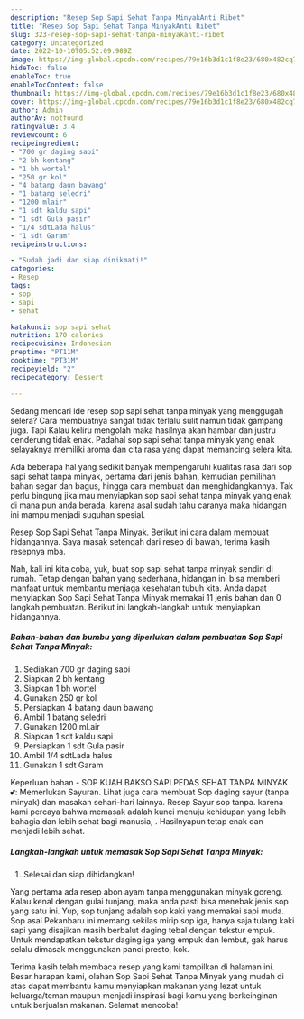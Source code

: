 ```yaml
---
description: "Resep Sop Sapi Sehat Tanpa MinyakAnti Ribet"
title: "Resep Sop Sapi Sehat Tanpa MinyakAnti Ribet"
slug: 323-resep-sop-sapi-sehat-tanpa-minyakanti-ribet
category: Uncategorized
date: 2022-10-10T05:52:09.989Z
image: https://img-global.cpcdn.com/recipes/79e16b3d1c1f8e23/680x482cq70/sop-sapi-sehat-tanpa-minyak-foto-resep-utama.jpg
hideToc: false
enableToc: true
enableTocContent: false
thumbnail: https://img-global.cpcdn.com/recipes/79e16b3d1c1f8e23/680x482cq70/sop-sapi-sehat-tanpa-minyak-foto-resep-utama.jpg
cover: https://img-global.cpcdn.com/recipes/79e16b3d1c1f8e23/680x482cq70/sop-sapi-sehat-tanpa-minyak-foto-resep-utama.jpg
author: Admin
authorAv: notfound
ratingvalue: 3.4
reviewcount: 6
recipeingredient:
- "700 gr daging sapi"
- "2 bh kentang"
- "1 bh wortel"
- "250 gr kol"
- "4 batang daun bawang"
- "1 batang seledri"
- "1200 mlair"
- "1 sdt kaldu sapi"
- "1 sdt Gula pasir"
- "1/4 sdtLada halus"
- "1 sdt Garam"
recipeinstructions:

- "Sudah jadi dan siap dinikmati!"
categories:
- Resep
tags:
- sop
- sapi
- sehat

katakunci: sop sapi sehat 
nutrition: 170 calories
recipecuisine: Indonesian
preptime: "PT11M"
cooktime: "PT31M"
recipeyield: "2"
recipecategory: Dessert

---
```



Sedang mencari ide resep sop sapi sehat tanpa minyak yang menggugah selera? Cara membuatnya sangat tidak terlalu sulit namun tidak gampang juga. Tapi Kalau keliru mengolah maka hasilnya akan hambar dan justru cenderung tidak enak. Padahal sop sapi sehat tanpa minyak yang enak selayaknya memiliki aroma dan cita rasa yang dapat memancing selera kita.


Ada beberapa hal yang sedikit banyak mempengaruhi kualitas rasa dari sop sapi sehat tanpa minyak, pertama dari jenis bahan, kemudian pemilihan bahan segar dan bagus, hingga cara membuat dan menghidangkannya. Tak perlu bingung jika mau menyiapkan sop sapi sehat tanpa minyak yang enak di mana pun anda berada, karena asal sudah tahu caranya maka hidangan ini mampu menjadi suguhan spesial.

Resep Sop Sapi Sehat Tanpa Minyak. Berikut ini cara dalam membuat hidangannya. Saya masak setengah dari resep di bawah, terima kasih resepnya mba.


Nah, kali ini kita coba, yuk, buat sop sapi sehat tanpa minyak sendiri di rumah. Tetap dengan bahan yang sederhana, hidangan ini bisa memberi manfaat untuk membantu menjaga kesehatan tubuh kita. Anda dapat menyiapkan Sop Sapi Sehat Tanpa Minyak memakai 11 jenis bahan dan 0 langkah pembuatan. Berikut ini langkah-langkah untuk menyiapkan hidangannya.

<!--inarticleads1-->

##### Bahan-bahan dan bumbu yang diperlukan dalam pembuatan Sop Sapi Sehat Tanpa Minyak:

1. Sediakan 700 gr daging sapi
1. Siapkan 2 bh kentang
1. Siapkan 1 bh wortel
1. Gunakan 250 gr kol
1. Persiapkan 4 batang daun bawang
1. Ambil 1 batang seledri
1. Gunakan 1200 ml.air
1. Siapkan 1 sdt kaldu sapi
1. Persiapkan 1 sdt Gula pasir
1. Ambil 1/4 sdtLada halus
1. Gunakan 1 sdt Garam


Keperluan bahan - SOP KUAH BAKSO SAPI PEDAS SEHAT TANPA MINYAK 💕: Memerlukan Sayuran. Lihat juga cara membuat Sop daging sayur (tanpa minyak) dan masakan sehari-hari lainnya. Resep Sayur sop tanpa. karena kami percaya bahwa memasak adalah kunci menuju kehidupan yang lebih bahagia dan lebih sehat bagi manusia, . Hasilnyapun tetap enak dan menjadi lebih sehat. 

<!--inarticleads2-->

##### Langkah-langkah untuk memasak Sop Sapi Sehat Tanpa Minyak:


1. Selesai dan siap dihidangkan!

Yang pertama ada resep abon ayam tanpa menggunakan minyak goreng. Kalau kenal dengan gulai tunjang, maka anda pasti bisa menebak jenis sop yang satu ini. Yup, sop tunjang adalah sop kaki yang memakai sapi muda. Sop asal Pekanbaru ini memang sekilas mirip sop iga, hanya saja tulang kaki sapi yang disajikan masih berbalut daging tebal dengan tekstur empuk. Untuk mendapatkan tekstur daging iga yang empuk dan lembut, gak harus selalu dimasak menggunakan panci presto, kok. 

Terima kasih telah membaca resep yang kami tampilkan di halaman ini. Besar harapan kami, olahan Sop Sapi Sehat Tanpa Minyak yang mudah di atas dapat membantu kamu menyiapkan makanan yang lezat untuk keluarga/teman maupun menjadi inspirasi bagi kamu yang berkeinginan untuk berjualan makanan. Selamat mencoba!
